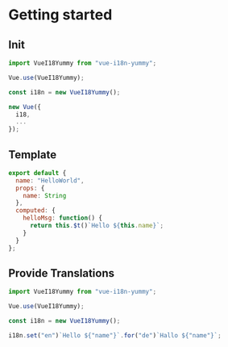 # Getting started

## Init

```js
import VueI18Yummy from "vue-i18n-yummy";

Vue.use(VueI18Yummy);

const i18n = new VueI18Yummy();

new Vue({
  i18,
  ...
});
```

## Template

```js
export default {
  name: "HelloWorld",
  props: {
    name: String
  },
  computed: {
    helloMsg: function() {
      return this.$t()`Hello ${this.name}`;
    }
  }
};
```

## Provide Translations

```js
import VueI18Yummy from "vue-i18n-yummy";

Vue.use(VueI18Yummy);

const i18n = new VueI18Yummy();

i18n.set("en")`Hello ${"name"}`.for("de")`Hallo ${"name"}`;
```
